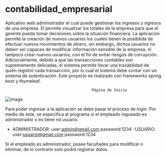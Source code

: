 # contabilidad_empresarial
Aplicativo web administrador el cual puede gestionar los ingresos y egresos de una empresa. 
El permite visualizar los totales de la empresa para que el gerente pueda tomar decisiones sobre la situación financiera.
La aplicación permite la creación de nuevos usuarios los cuales tienen la posibilida de efectuar nuevos movimientos de dinero,
sin embargo, dichos usuarios no deben ser capaces de modificar información sensible de la empresa, ni tampoco crear nuevos usuarios,
con el fin de evitar riesgos de corrupción. Adicionalmente, debido a que las transacciones contables son supremamente delicadas,
el sistema permite llevar una trazabilidad de quién registró cada transacción, por lo cual el sistema debe contar con un sistema de autenticación.
Este proyecto es realizado con frameworks spring boot y thymeleaf.

                                           Página de Inicio
![image](https://user-images.githubusercontent.com/71468355/193381248-6adb7c5d-97e5-4696-9329-a87aa394627f.png)

Para poder ingresar a la aplicación se debe pasar el proceso de login. 
Por medio de este, se especifica al programa si el empleado logueado es administrador
o es tiene rol usuario.

- ADMINISTRADOR:   user:admin@gmail.com    password:1234
-USUARIO:          user:usuario@gmail.com  password:1234

Si el empleado es administrador, posee facultades para modificar o eliminar, de lo contrario
solo podrá registrar datos.



